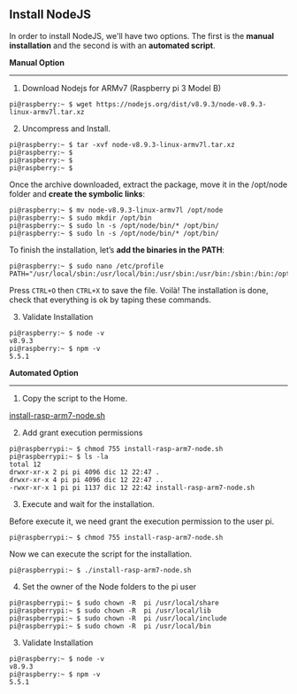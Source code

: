 Install NodeJS
---  

In order to install NodeJS, we'll have two options. The first is the **manual installation** and the second is with an **automated script**.

**Manual Option**

---

1. Download Nodejs for ARMv7 (Raspberry pi 3 Model B)

```shell
pi@raspberry:~ $ wget https://nodejs.org/dist/v8.9.3/node-v8.9.3-linux-armv7l.tar.xz
```

2. Uncompress and Install.

```shell
pi@raspberry:~ $ tar -xvf node-v8.9.3-linux-armv7l.tar.xz
pi@raspberry:~ $
pi@raspberry:~ $
pi@raspberry:~ $
```

  Once the archive downloaded, extract the package, move it in the /opt/node folder and **create the symbolic links**:
  
```shell
pi@raspberry:~ $ mv node-v8.9.3-linux-armv7l /opt/node
pi@raspberry:~ $ sudo mkdir /opt/bin
pi@raspberry:~ $ sudo ln -s /opt/node/bin/* /opt/bin/
pi@raspberry:~ $ sudo ln -s /opt/node/bin/* /opt/bin/
```

To finish the installation, let’s **add the binaries in the PATH**:

```shell
pi@raspberry:~ $ sudo nano /etc/profile
PATH="/usr/local/sbin:/usr/local/bin:/usr/sbin:/usr/bin:/sbin:/bin:/opt/bin"
```

Press `CTRL+O` then `CTRL+X` to save the file. Voilà! The installation is done, check that everything is ok by taping these commands.

3.  Validate Installation

```shell
pi@raspberry:~ $ node -v
v8.9.3
pi@raspberry:~ $ npm -v
5.5.1
```

**Automated Option**

---


1. Copy the script to the Home.

[install-rasp-arm7-node.sh](scripts/install-rasp-arm7-node.sh)

2. Add grant execution permissions

```shell
pi@raspberrypi:~ $ chmod 755 install-rasp-arm7-node.sh 
pi@raspberrypi:~ $ ls -la
total 12
drwxr-xr-x 2 pi pi 4096 dic 12 22:47 .
drwxr-xr-x 4 pi pi 4096 dic 12 22:47 ..
-rwxr-xr-x 1 pi pi 1137 dic 12 22:42 install-rasp-arm7-node.sh
```

3. Execute and wait for the installation.

Before execute it, we need grant the execution permission to the user pi.

```shell
pi@raspberrypi:~ $ chmod 755 install-rasp-arm7-node.sh 
```

Now we can execute the script for the installation.

```shell
pi@raspberrypi:~ $ ./install-rasp-arm7-node.sh 
```

4. Set the owner of the Node folders to the pi user

```shell
pi@raspberrypi:~ $ sudo chown -R  pi /usr/local/share 
pi@raspberrypi:~ $ sudo chown -R  pi /usr/local/lib
pi@raspberrypi:~ $ sudo chown -R  pi /usr/local/include
pi@raspberrypi:~ $ sudo chown -R  pi /usr/local/bin
```

3.  Validate Installation

```shell
pi@raspberry:~ $ node -v
v8.9.3
pi@raspberry:~ $ npm -v
5.5.1
```

